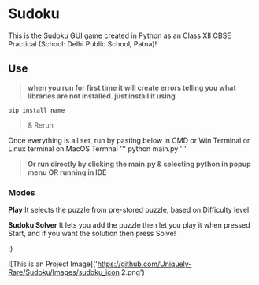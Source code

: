 # Sudoku
This is the Sudoku GUI game created in Python as an Class XII CBSE Practical (School: Delhi Public School, Patna)!

## Use
>**when you run for first time it will create errors telling you what libraries are not installed. just install it using** 
```
pip install name 
```
>&  Rerun 

Once everything is all set, run by pasting below in CMD or Win Terminal or Linux terminal on MacOS Termnal
'''
python main.py
'''
>**Or run directly by clicking the main.py & selecting python in popup menu OR running in IDE**

### Modes

**Play**
It selects the puzzle from pre-stored puzzle, based on Difficulty level.

**Sudoku Solver**
It lets you add the puzzle then let you play it when pressed Start, and if you want the solution then press Solve!

:)

![This is an Project Image]('https://github.com/Uniquely-Rare/Sudoku/Images/sudoku_icon 2.png')
